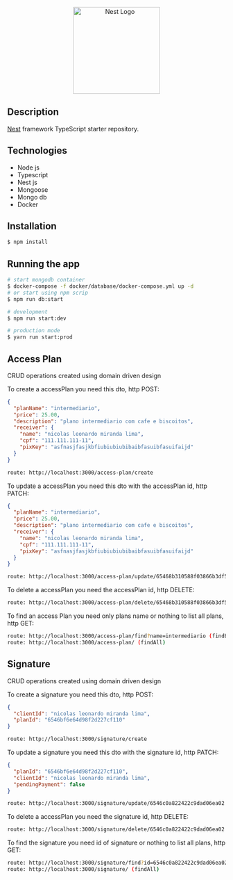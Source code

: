 <p align="center">
  <a href="http://nestjs.com/" target="blank"><img src="https://nestjs.com/img/logo-small.svg" width="200" alt="Nest Logo" /></a>
</p>

[circleci-image]: https://img.shields.io/circleci/build/github/nestjs/nest/master?token=abc123def456
[circleci-url]: https://circleci.com/gh/nestjs/nest


  <!--[![Backers on Open Collective](https://opencollective.com/nest/backers/badge.svg)](https://opencollective.com/nest#backer)
  [![Sponsors on Open Collective](https://opencollective.com/nest/sponsors/badge.svg)](https://opencollective.com/nest#sponsor)-->

## Description

[Nest](https://github.com/nestjs/nest) framework TypeScript starter repository.

## Technologies
 - Node js
 - Typescript
 - Nest js
 - Mongoose
 - Mongo db
 - Docker


## Installation

```bash
$ npm install
```

## Running the app

```bash
# start mongodb container
$ docker-compose -f docker/database/docker-compose.yml up -d
# or start using npm scrip
$ npm run db:start

# development
$ npm run start:dev

# production mode
$ yarn run start:prod
```

## Access Plan
CRUD operations created using domain driven design

To create a accessPlan you need this dto, http POST:
```json
{
  "planName": "intermediario",
  "price": 25.00,
  "description": "plano intermediario com cafe e biscoitos",
  "receiver": {
    "name": "nicolas leonardo miranda lima",
    "cpf": "111.111.111-11",
    "pixKey": "asfnasjfasjkbfiubiubiubibaibfasuibfasuifaijd"
  }
}
```
```txt
route: http://localhost:3000/access-plan/create
```

To update a accessPlan you need this dto with the accessPlan id, http PATCH:
```json
{
  "planName": "intermediario",
  "price": 25.00,
  "description": "plano intermediario com cafe e biscoitos",
  "receiver": {
    "name": "nicolas leonardo miranda lima",
    "cpf": "111.111.111-11",
    "pixKey": "asfnasjfasjkbfiubiubiubibaibfasuibfasuifaijd"
  }
}
```
```bash
route: http://localhost:3000/access-plan/update/65468b310588f03866b3df58
```

To delete a accessPlan you need the accessPlan id, http DELETE:
```bash
route: http://localhost:3000/access-plan/delete/65468b310588f03866b3df58
```

To find an access Plan you need only plans name or nothing to list all plans, http GET:
```bash
route: http://localhost:3000/access-plan/find?name=intermediario (findByName)
route: http://localhost:3000/access-plan/ (findAll)
```


## Signature
CRUD operations created using domain driven design

To create a signature you need this dto, http POST:
```json
{
  "clientId": "nicolas leonardo miranda lima",
  "planId": "6546bf6e64d98f2d227cf110"
}
```
```txt
route: http://localhost:3000/signature/create
```

To update a signature you need this dto with the signature id, http PATCH:
```json
{
  "planId": "6546bf6e64d98f2d227cf110",
  "clientId": "nicolas leonardo miranda lima",
  "pendingPayment": false
}
```
```bash
route: http://localhost:3000/signature/update/6546c0a822422c9dad06ea02
```

To delete a accessPlan you need the signature id, http DELETE:
```bash
route: http://localhost:3000/signature/delete/6546c0a822422c9dad06ea02
```

To find the signature you need id of signature or nothing to list all plans, http GET:
```bash
route: http://localhost:3000/signature/find?id=6546c0a822422c9dad06ea02 (findByName)
route: http://localhost:3000/signature/ (findAll)
```

